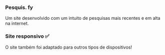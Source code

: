 ### Pesquis. fy

Um site desenvolvido com um intuito de pesquisas mais recentes e em alta na internet.


### Site responsivo ✅

O site também foi adaptado para outros tipos de dispositivos!
